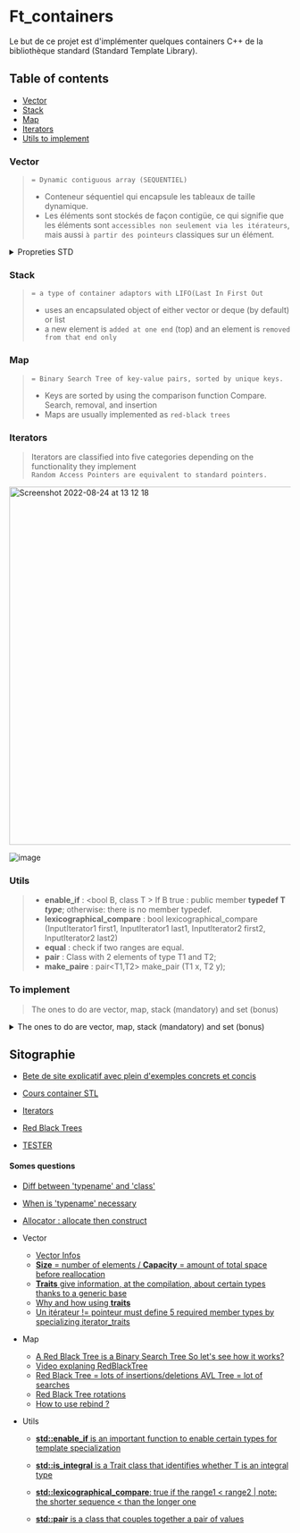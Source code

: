 # Ft_containers
Le but de ce projet est d'implémenter quelques containers C++ de la bibliothèque standard (Standard Template Library).

## Table of contents
* [Vector](#Vector) 
* [Stack](#Stack)
* [Map](#Map)
* [Iterators](#Iterators) 
* [Utils to implement](#Utils)

### Vector
>  ```= Dynamic contiguous array (SEQUENTIEL)```  
>  * Conteneur séquentiel qui encapsule les tableaux de taille dynamique.  
> *  Les éléments sont stockés de façon contigüe, ce qui signifie que les éléments sont ```accessibles non seulement
via les itérateurs```, mais aussi ```à partir des pointeurs``` classiques sur un élément.  

<details>
    <summary>Propreties STD</summary>  
    
   * Sequence  
      Elements in sequence containers arenordered in a strict linear sequence. Individual elements are accessed by their position in this sequence.   
    
   * Dynamic array    
      Allows direct access to any element in the sequence, even through pointer arithmetics, and provides relatively fast addition/removal of elements at the end of the sequence.  
   * Allocator-aware  
    The container uses an allocator object to dynamically handle its storage needs.  
    
    
<img width="245" alt="Screenshot 2022-08-24 at 12 47 59" src="https://user-images.githubusercontent.com/85625233/186400146-a6ad44ca-437c-41b1-b85d-473b9dd52b49.png">
</details>

### Stack
>  ```= a type of container adaptors with LIFO(Last In First Out ```  
> * uses an encapsulated object of either vector or deque (by default) or list  
> * a new element is ```added at one end``` (top) and an element is ```removed from that end only```

 
### Map
>  ```= Binary Search Tree of key-value pairs, sorted by unique keys.```  
> * Keys are sorted by using the comparison function Compare. Search, removal, and insertion
> * Maps are usually implemented as ```red-black trees```



### Iterators
> Iterators are classified into five categories depending on the functionality they implement  
> ```Random Access Pointers are equivalent to standard pointers.```

<img width="641" alt="Screenshot 2022-08-24 at 13 12 18" src="https://user-images.githubusercontent.com/85625233/186404935-9ab09210-5622-49be-bfe4-0dc20f6d60ca.png">

![image](https://user-images.githubusercontent.com/85625233/194087568-6396c021-7997-4caa-ae50-e728b8f4a96a.png)


### Utils
> * __enable_if__ : <bool B, class T > If B true : public member **typedef T _type_**; otherwise: there is no member typedef.
> * __lexicographical_compare__ :  bool lexicographical_compare (InputIterator1 first1, InputIterator1 last1, InputIterator2 first2, InputIterator2 last2)  
> * __equal__  : check if two ranges are equal.
> * __pair__ : Class with 2 elements of type T1 and T2;
> * __make_paire__ : pair<T1,T2> make_pair (T1 x, T2 y);

### To implement  
> The ones to do are vector, map, stack (mandatory) and set (bonus)

<details>
    <summary>The ones to do are vector, map, stack (mandatory) and set (bonus)</summary>   
    
![image](https://user-images.githubusercontent.com/85625233/189640037-e2556d3a-bef5-4f7b-9404-b3643d0f9b72.png)  

</details>


## Sitographie 
* [Bete de site explicatif avec plein d'exemples concrets et concis](https://h-deb.clg.qc.ca/Sujets/Divers--cplusplus/Intro--Conteneurs-Iterateurs.html)  

* [Cours container STL](http://tvaira.free.fr/dev/cours/cours-conteneurs-stl.pdf)
* [Iterators](https://cplusplus.com/reference/iterator/)
* [Red Black Trees](https://algorithmtutor.com/Data-Structures/Tree/Red-Black-Trees/)
* [TESTER](https://github.com/mli42/containers_test.git)

#### Somes questions

* [Diff between 'typename' and 'class'](https://stackoverflow.com/questions/2023977/difference-of-keywords-typename-and-class-in-templates)
* [When is 'typename' necessary](https://stackoverflow.com/questions/7923369/when-is-the-typename-keyword-necessary)
* [Allocator : allocate then construct](https://en.cppreference.com/w/cpp/memory/allocator)

* Vector
    * [Vector Infos](https://docs.microsoft.com/fr-fr/cpp/standard-library/vector-class?view=msvc-170)
    * [**Size** = number of elements / **Capacity** = amount of total space before reallocation](https://stackoverflow.com/questions/6296945/size-vs-capacity-of-a-vector)
    * [**Traits** give information, at the compilation, about certain types thanks to a generic base](https://h-deb.clg.qc.ca/Sujets/Divers--cplusplus/Traits.html)
    * [Why and how using **traits**](https://www.youtube.com/watch?v=bFCzd5U2fsk)
    * [Un itérateur != pointeur  must define 5 required member types by specializing iterator_traits](https://learn.microsoft.com/fr-fr/cpp/standard-library/iterators?view=msvc-170)

* Map 
    * [A Red Black Tree is a Binary Search Tree So let's see how it works?](https://www.programiz.com/dsa/binary-search-tree)
    * [Video explaning RedBlackTree](https://www.youtube.com/watch?v=qvZGUFHWChY)
    * [Red Black Tree = lots of insertions/deletions  AVL Tree = lot of searches](https://www.geeksforgeeks.org/red-black-tree-set-1-introduction-2/) 
    * [Red Black Tree rotations](https://www.youtube.com/watch?v=q4fnJZr8ztY)
    * [How to use rebind ?](https://stackoverflow.com/questions/14148756/what-does-template-rebind-do)
 * Utils
    * [**std::enable_if** is an important function to enable certain types for template specialization](https://leimao.github.io/blog/CPP-Enable-If/)
    * [**std::is_integral** is a Trait class that identifies whether T is an integral type](https://cplusplus.com/reference/type_traits/is_integral/?kw=is_integral)
    * [**std::lexicographical_compare**: true if the range1 < range2 | note: the shorter sequence <  than the longer one](https://leimao.github.io/blog/CPP-Enable-If/)

    * [**std::pair** is a class that couples together a pair of values](https://cplusplus.com/reference/utility/pair/)
    
